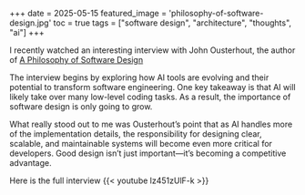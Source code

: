 
+++
date = 2025-05-15
featured_image = 'philosophy-of-software-design.jpg'
toc = true
tags = ["software design", "architecture", "thoughts", "ai"]
+++

I recently watched an interesting interview with John Ousterhout, the author of [A Philosophy of Software Design](https://www.amazon.com/Philosophy-Software-Design-2nd/dp/173210221X/)


The interview begins by exploring how AI tools are evolving and their potential to transform software engineering.
One key takeaway is that AI will likely take over many low-level coding tasks.
As a result, the importance of software design is only going to grow.

What really stood out to me was Ousterhout’s point that as AI handles more of the implementation details,
the responsibility for designing clear, scalable, and maintainable systems will become even more critical for developers.
Good design isn’t just important—it’s becoming a competitive advantage.


Here is the full interview 
{{< youtube lz451zUlF-k >}}